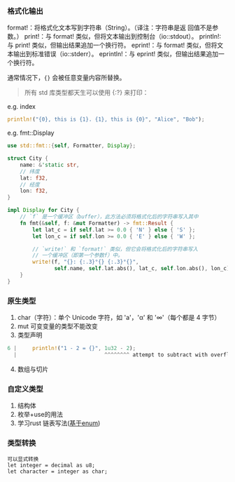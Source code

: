 


### 格式化输出

format!：将格式化文本写到字符串（String）。（译注：字符串是返 回值不是参数。）
print!：与 format! 类似，但将文本输出到控制台（io::stdout）。
println!: 与 print! 类似，但输出结果追加一个换行符。
eprint!：与 format! 类似，但将文本输出到标准错误（io::stderr）。
eprintln!：与 eprint! 类似，但输出结果追加一个换行符。

通常情况下，`{}` 会被任意变量内容所替换。
> 所有 std 库类型都天生可以使用 {:?} 来打印：  

e.g.  index
```rust
println!("{0}, this is {1}. {1}, this is {0}", "Alice", "Bob");
```

e.g. fmt::Display
```rust
use std::fmt::{self, Formatter, Display};

struct City {
    name: &'static str,
    // 纬度
    lat: f32,
    // 经度
    lon: f32,
}

impl Display for City {
    // `f` 是一个缓冲区（buffer），此方法必须将格式化后的字符串写入其中
    fn fmt(&self, f: &mut Formatter) -> fmt::Result {
        let lat_c = if self.lat >= 0.0 { 'N' } else { 'S' };
        let lon_c = if self.lon >= 0.0 { 'E' } else { 'W' };

        // `write!` 和 `format!` 类似，但它会将格式化后的字符串写入
        // 一个缓冲区（即第一个参数f）中。
        write!(f, "{}: {:.3}°{} {:.3}°{}",
               self.name, self.lat.abs(), lat_c, self.lon.abs(), lon_c)
    }
}

```

### 原生类型

1. char（字符）：单个 Unicode 字符，如 'a'，'α' 和 '∞'（每个都是 4 字节）
2. mut 可变变量的类型不能改变
3. 类型声明
```rust
6 |     println!("1 - 2 = {}", 1u32 - 2);
  |                            ^^^^^^^^ attempt to subtract with overflow
```
4. 数组与切片

### 自定义类型
1. 结构体
2. 枚举+use的用法
3. 学习rust 链表写法([基于enum](RUST/Toy_Srcs/List.rs))
### 类型转换
    可以显式转换
    let integer = decimal as u8;
    let character = integer as char;